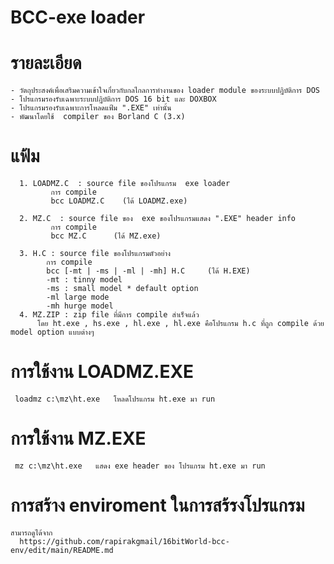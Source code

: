 # BCC-exe loader
# รายละเอียด
    - วัตถุประสงค์เพื่อเสริมความเข้าใจเกี่ยวกับกลไกลการทำงานของ loader module ของระบบปฎิบัติการ DOS
    - โปรแกรมรองรับเฉพาะระบบปฎิบัติการ DOS 16 bit และ DOXBOX
    - โปรแกรมรองรับเฉพาะการโหลดแฟ้ม ".EXE" เท่านั้น
    - พัฒนาโดยใช้  compiler ของ Borland C (3.x)   

# แฟ้ม
      1. LOADMZ.C  : source file ของโปรแกรม  exe loader
             การ compile
             bcc LOADMZ.C    (ได้ LOADMZ.exe)
             
      2. MZ.C  : source file ของ  exe ของโปรแกรมแสดง ".EXE" header info
             การ compile
             bcc MZ.C      (ได้ MZ.exe)
      
      3. H.C : source file ของโปรแกรมตัวอย่าง
            การ compile
            bcc [-mt | -ms | -ml | -mh] H.C     (ได้ H.EXE)
            -mt : tinny model 
            -ms : small model * default option  
            -ml large mode 
            -mh hurge model
      4. MZ.ZIP : zip file ที่มีการ compile สำเร็จแล้ว
          โดย ht.exe , hs.exe , hl.exe , hl.exe คือโปรแกรม h.c ที่ถูก compile ด้วย model option แบบต่างๆ 
          
 # การใช้งาน LOADMZ.EXE
     loadmz c:\mz\ht.exe   โหลดโปรแกรม ht.exe มา run
     
 # การใช้งาน MZ.EXE
     mz c:\mz\ht.exe   แสดง exe header ของ โปรแกรม ht.exe มา run

# การสร้าง enviroment ในการสร้รงโปรแกรม
    สามารถดูได้จาก
      https://github.com/rapirakgmail/16bitWorld-bcc-env/edit/main/README.md
